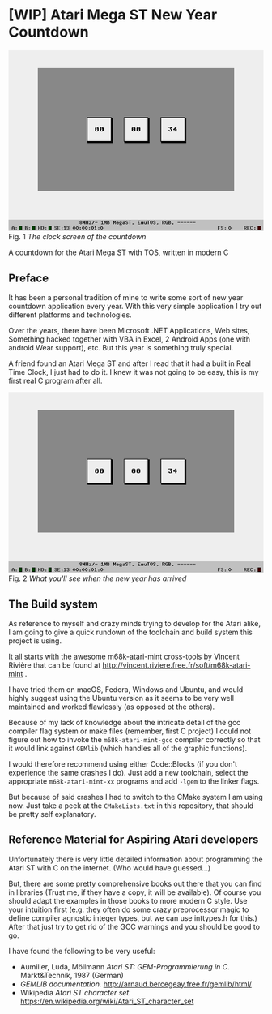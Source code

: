 # \[WIP\] Atari Mega ST New Year Countdown

![clock screen](https://raw.githubusercontent.com/xanecs/atari-cntdwn/master/doc/screen_clock.png)
Fig. 1 *The clock screen of the countdown*

A countdown for the Atari Mega ST with TOS, written in modern C

## Preface

It has been a personal tradition of mine to write some sort of new year countdown application every year.
With this very simple application I try out different platforms and technologies.

Over the years, there have been Microsoft .NET Applications, Web sites, Something hacked together with VBA in Excel,
2 Android Apps (one with android Wear support), etc. But this year is something truly special.

A friend found an Atari Mega ST and after I read that it had a built in Real Time Clock, I just had to do it.
I knew it was not going to be easy, this is my first real C program after all.

![finish screen](https://raw.githubusercontent.com/xanecs/atari-cntdwn/master/doc/screen_clock.png)
Fig. 2 *What you'll see when the new year has arrived*

## The Build system

As reference to myself and crazy minds trying to develop for the Atari alike, I am going to give a quick
rundown of the toolchain and build system this project is using.

It all starts with the awesome m68k-atari-mint cross-tools by
Vincent Rivière that can be found at http://vincent.riviere.free.fr/soft/m68k-atari-mint .

I have tried them on macOS, Fedora, Windows and Ubuntu, and would highly suggest using the Ubuntu version
as it seems to be very well maintained and worked flawlessly (as opposed ot the others).

Because of my lack of knowledge about the intricate detail of the gcc compiler flag system or make files
(remember, first C project) I could not figure out how to invoke the `m68k-atari-mint-gcc` compiler correctly
so that it would link against `GEMlib` (which handles all of the graphic functions).

I would therefore recommend using either Code::Blocks (if you don't experience the same crashes I do).
Just add a new toolchain, select the appropriate `m68k-atari-mint-xx` programs and add `-lgem` to the linker flags.

But because of said crashes I had to switch to the CMake system I am using now. Just take a peek at the
`CMakeLists.txt` in this repository, that should be pretty self explanatory.


## Reference Material for Aspiring Atari developers

Unfortunately there is very little detailed information about programming the Atari ST with C
on the internet. (Who would have guessed...)

But, there are some pretty comprehensive books out there that you can find in libraries
(Trust me, if they have a copy, it will be available). Of course you should adapt the examples in those books
to more modern C style. Use your intuition first (e.g. they often do some crazy preprocessor magic to define compiler
agnostic integer types, but we can use inttypes.h for this.) After that just try to get rid of the GCC warnings and
you should be good to go.

I have found the following to be very useful:

- Aumiller, Luda, Möllmann *Atari ST: GEM-Programmierung in C*. Markt&Technik, 1987 (German)
- *GEMLIB documentation.* http://arnaud.bercegeay.free.fr/gemlib/html/
- Wikipedia *Atari ST character set.* https://en.wikipedia.org/wiki/Atari_ST_character_set